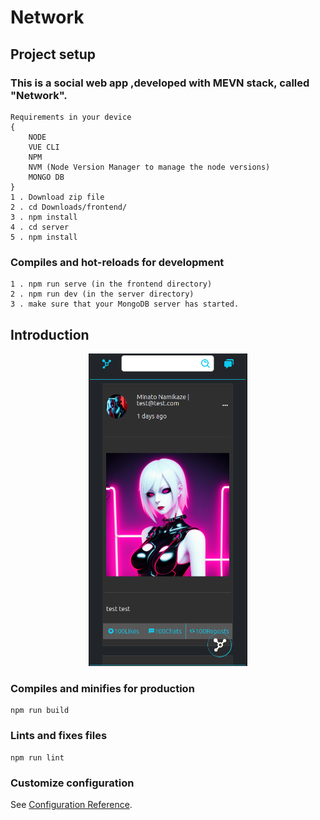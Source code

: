 # Network

## Project setup

### This is a social web app ,developed with MEVN stack, called "Network".

```
Requirements in your device
{
    NODE
    VUE CLI
    NPM
    NVM (Node Version Manager to manage the node versions)
    MONGO DB
}
1 . Download zip file
2 . cd Downloads/frontend/
3 . npm install
4 . cd server
5 . npm install
```

### Compiles and hot-reloads for development

```
1 . npm run serve (in the frontend directory)
2 . npm run dev (in the server directory)
3 . make sure that your MongoDB server has started.
```

## Introduction

<p align="center">
  <img src="./Introduction/1.png" alt="Image description" style="max-width: 100%;height: 500px;">
</p>

### Compiles and minifies for production

```
npm run build
```

### Lints and fixes files

```
npm run lint
```

### Customize configuration

See [Configuration Reference](https://cli.vuejs.org/config/).
